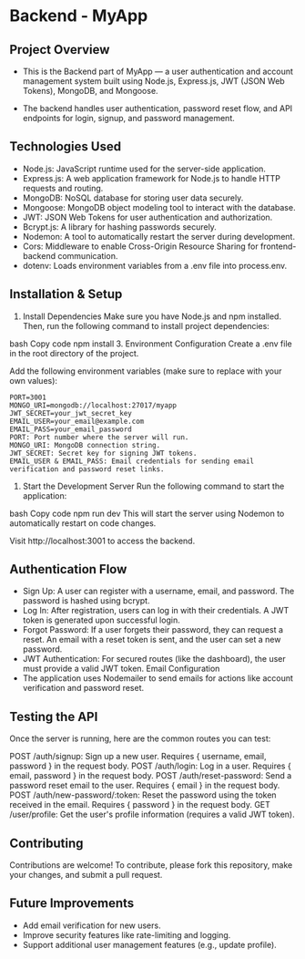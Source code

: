 # Backend - MyApp
##  Project Overview
- This is the Backend part of MyApp — a user authentication and account management system built using Node.js, Express.js, JWT (JSON Web Tokens), MongoDB, and Mongoose.

- The backend handles user authentication, password reset flow, and API endpoints for login, signup, and password management.

##  Technologies Used
- Node.js: JavaScript runtime used for the server-side application.
- Express.js: A web application framework for Node.js to handle HTTP requests and routing.
- MongoDB: NoSQL database for storing user data securely.
- Mongoose: MongoDB object modeling tool to interact with the database.
- JWT: JSON Web Tokens for user authentication and authorization.
- Bcrypt.js: A library for hashing passwords securely.
- Nodemon: A tool to automatically restart the server during development.
- Cors: Middleware to enable Cross-Origin Resource Sharing for frontend-backend communication.
- dotenv: Loads environment variables from a .env file into process.env.
##  Installation & Setup

1. Install Dependencies
Make sure you have Node.js and npm installed. Then, run the following command to install project dependencies:

bash
Copy code
npm install
3. Environment Configuration
Create a .env file in the root directory of the project.

Add the following environment variables (make sure to replace with your own values):

```
PORT=3001
MONGO_URI=mongodb://localhost:27017/myapp
JWT_SECRET=your_jwt_secret_key
EMAIL_USER=your_email@example.com
EMAIL_PASS=your_email_password
PORT: Port number where the server will run.
MONGO_URI: MongoDB connection string.
JWT_SECRET: Secret key for signing JWT tokens.
EMAIL_USER & EMAIL_PASS: Email credentials for sending email verification and password reset links.
```
1. Start the Development Server
Run the following command to start the application:

bash
Copy code
npm run dev
This will start the server using Nodemon to automatically restart on code changes.

Visit http://localhost:3001 to access the backend.

##  Authentication Flow
- Sign Up: A user can register with a username, email, and password. The password is hashed using bcrypt.
- Log In: After registration, users can log in with their credentials. A JWT token is generated upon successful login.
- Forgot Password: If a user forgets their password, they can request a reset. An email with a reset token is sent, and the user can set a new password.
- JWT Authentication: For secured routes (like the dashboard), the user must provide a valid JWT token.
 Email Configuration
- The application uses Nodemailer to send emails for actions like account verification and password reset.



##  Testing the API
Once the server is running, here are the common routes you can test:

POST /auth/signup: Sign up a new user. Requires { username, email, password } in the request body.
POST /auth/login: Log in a user. Requires { email, password } in the request body.
POST /auth/reset-password: Send a password reset email to the user. Requires { email } in the request body.
POST /auth/new-password/:token: Reset the password using the token received in the email. Requires { password } in the request body.
GET /user/profile: Get the user's profile information (requires a valid JWT token).


##  Contributing
Contributions are welcome! To contribute, please fork this repository, make your changes, and submit a pull request.


##  Future Improvements
- Add email verification for new users.
- Improve security features like rate-limiting and logging.
- Support additional user management features (e.g., update profile).